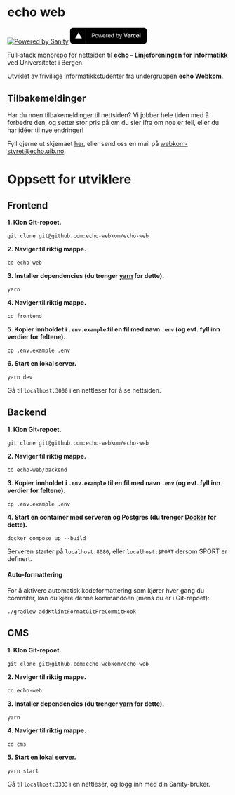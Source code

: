 # echo web

<a href="https://sanity.io" target="_blank" rel="noopener"><img src="https://cdn.sanity.io/images/3do82whm/next/51af00784c5addcf63ae7f0c416756acca7e63ac-353x71.svg?dl=sanity-logo.svg" width="180" alt="Powered by Sanity" /></a>
<a href="https://vercel.com/?utm_source=echo-webkom&utm_campaign=oss" target="_blank" rel="noopener">
<img src="frontend/public/powered-by-vercel.svg" width="175" alt="Powered by Vercel" />
</a>

Full-stack monorepo for nettsiden til **echo – Linjeforeningen for informatikk** ved Universitetet i Bergen.

Utviklet av frivillige informatikkstudenter fra undergruppen **echo Webkom**.

## Tilbakemeldinger

Har du noen tilbakemeldinger til nettsiden?
Vi jobber hele tiden med å forbedre den,
og setter stor pris på om du sier ifra om noe er feil,
eller du har idéer til nye endringer!

Fyll gjerne ut skjemaet [her](https://forms.gle/r9LNMFjanUNP7Gph9),
eller send oss en mail på [webkom-styret@echo.uib.no](mailto:webkom-styret@echo.uib.no).

# Oppsett for utviklere

## Frontend

**1. Klon Git-repoet.**

    git clone git@github.com:echo-webkom/echo-web

**2. Naviger til riktig mappe.**

    cd echo-web

**3. Installer dependencies (du trenger [yarn](https://classic.yarnpkg.com/en/docs/install) for dette).**

    yarn

**4. Naviger til riktig mappe.**

    cd frontend

**5. Kopier innholdet i `.env.example` til en fil med navn `.env` (og evt. fyll inn verdier for feltene).**

    cp .env.example .env

**6. Start en lokal server.**

    yarn dev

Gå til `localhost:3000` i en nettleser for å se nettsiden.

## Backend

**1. Klon Git-repoet.**

    git clone git@github.com:echo-webkom/echo-web

**2. Naviger til riktig mappe.**

    cd echo-web/backend

**3. Kopier innholdet i `.env.example` til en fil med navn `.env` (og evt. fyll inn verdier for feltene).**

    cp .env.example .env

**4. Start en container med serveren og Postgres (du trenger [Docker](https://docs.docker.com/compose/install) for dette).**

    docker compose up --build

Serveren starter på `localhost:8080`, eller `localhost:$PORT` dersom $PORT er definert.

#### Auto-formattering

For å aktivere automatisk kodeformattering som kjører hver gang
du commiter, kan du kjøre denne kommandoen (mens du er i Git-repoet):

    ./gradlew addKtlintFormatGitPreCommitHook

## CMS

**1. Klon Git-repoet.**

    git clone git@github.com:echo-webkom/echo-web

**2. Naviger til riktig mappe.**

    cd echo-web

**3. Installer dependencies (du trenger [yarn](https://classic.yarnpkg.com/en/docs/install) for dette).**

    yarn

**4. Naviger til riktig mappe.**

    cd cms

**5. Start en lokal server.**

    yarn start

Gå til `localhost:3333` i en nettleser, og logg inn med din Sanity-bruker.
